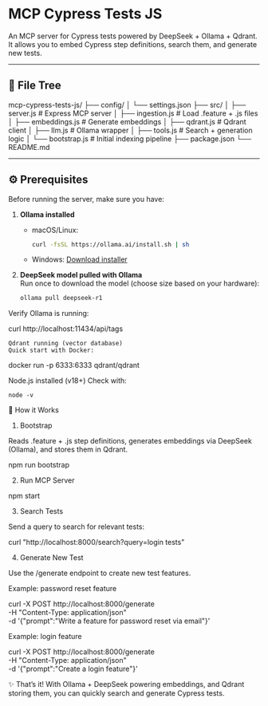 # MCP Cypress Tests JS

An MCP server for Cypress tests powered by DeepSeek + Ollama + Qdrant.  
It allows you to embed Cypress step definitions, search them, and generate new tests.

---

## 📂 File Tree

mcp-cypress-tests-js/
├── config/
│ └── settings.json
├── src/
│ ├── server.js # Express MCP server
│ ├── ingestion.js # Load .feature + .js files
│ ├── embeddings.js # Generate embeddings
│ ├── qdrant.js # Qdrant client
│ ├── llm.js # Ollama wrapper
│ ├── tools.js # Search + generation logic
│ └── bootstrap.js # Initial indexing pipeline
├── package.json
└── README.md


---

## ⚙️ Prerequisites

Before running the server, make sure you have:

1. **Ollama installed**
    - macOS/Linux:
      ```bash
      curl -fsSL https://ollama.ai/install.sh | sh
      ```
    - Windows: [Download installer](https://ollama.ai/download)

2. **DeepSeek model pulled with Ollama**  
   Run once to download the model (choose size based on your hardware):
   ```bash
   ollama pull deepseek-r1

Verify Ollama is running:

curl http://localhost:11434/api/tags

    Qdrant running (vector database)
    Quick start with Docker:

docker run -p 6333:6333 qdrant/qdrant

Node.js installed (v18+)
Check with:

    node -v

🚀 How it Works
1. Bootstrap

Reads .feature + .js step definitions, generates embeddings via DeepSeek (Ollama), and stores them in Qdrant.

npm run bootstrap

2. Run MCP Server

npm start

3. Search Tests

Send a query to search for relevant tests:

curl "http://localhost:8000/search?query=login tests"

4. Generate New Test

Use the /generate endpoint to create new test features.

Example: password reset feature

curl -X POST http://localhost:8000/generate \
-H "Content-Type: application/json" \
-d '{"prompt":"Write a feature for password reset via email"}'

Example: login feature

curl -X POST http://localhost:8000/generate \
-H "Content-Type: application/json" \
-d '{"prompt":"Create a login feature"}'

✨ That’s it! With Ollama + DeepSeek powering embeddings, and Qdrant storing them, you can quickly search and generate Cypress tests.

